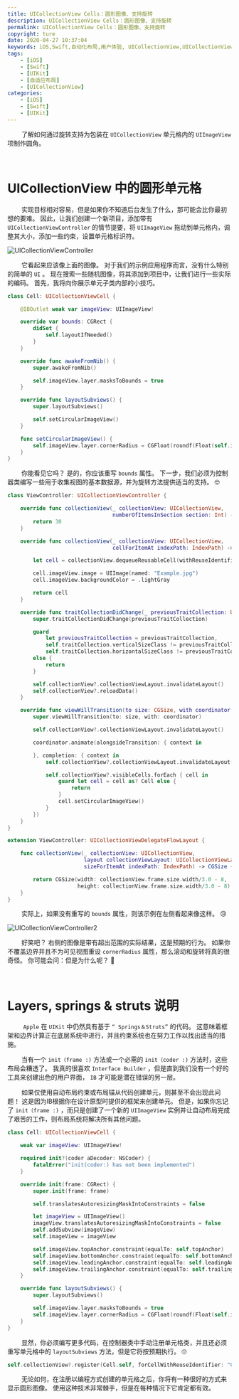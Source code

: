 ```yaml
---
title: UICollectionView Cells：圆形图像、支持旋转
description: UICollectionView Cells：圆形图像、支持旋转
permalink: UICollectionView Cells：圆形图像、支持旋转
copyright: ture
date: 2020-04-27 10:37:04
keywords: iOS,Swift,自动化布局,用户体验, UICollectionView,UICollectionViewCell,自适应
tags:
    - [iOS]
    - [Swift]
    - [UIKit]
    - [自适应布局]
    - [UICollectionView]
categories:
    - [iOS]
    - [Swift]
    - [UIKit]
---
```


&nbsp;&nbsp;&nbsp;&nbsp;&nbsp;&nbsp;&nbsp;&nbsp;了解如何通过旋转支持为包装在 ```UICollectionView``` 单元格内的 ```UIImageView``` 项制作圆角。

</br>

# **UICollectionView 中的圆形单元格**

&nbsp;&nbsp;&nbsp;&nbsp;&nbsp;&nbsp;&nbsp;&nbsp;实现目标相对容易，但是如果你不知道后台发生了什么，那可能会比你最初想的要难。 因此，让我们创建一个新项目，添加带有 ```UICollectionViewController``` 的情节提要，将 ```UIImageView``` 拖动到单元格内，调整其大小，添加一些约束，设置单元格标识符。

![UICollectionViewController](http://cdn.xuebaonline.com/uc-stp1.png "")

<!-- more -->

&nbsp;&nbsp;&nbsp;&nbsp;&nbsp;&nbsp;&nbsp;&nbsp;它看起来应该像上面的图像。 对于我们的示例应用程序而言，没有什么特别的简单的 ```UI``` 。 现在搜索一些随机图像，将其添加到项目中，让我们进行一些实际的编码。 首先，我将向你展示单元子类内部的小技巧。

``` Swift
class Cell: UICollectionViewCell {

    @IBOutlet weak var imageView: UIImageView!

    override var bounds: CGRect {
        didSet {
            self.layoutIfNeeded()
        }
    }

    override func awakeFromNib() {
        super.awakeFromNib()

        self.imageView.layer.masksToBounds = true
    }

    override func layoutSubviews() {
        super.layoutSubviews()

        self.setCircularImageView()
    }

    func setCircularImageView() {
        self.imageView.layer.cornerRadius = CGFloat(roundf(Float(self.imageView.frame.size.width / 2.0)))
    }
}
```

&nbsp;&nbsp;&nbsp;&nbsp;&nbsp;&nbsp;&nbsp;&nbsp;你能看见它吗？ 是的，你应该重写 ```bounds``` 属性。 下一步，我们必须为控制器类编写一些用于收集视图的基本数据源，并为旋转方法提供适当的支持。 🤓

``` Swift
class ViewController: UICollectionViewController {

    override func collectionView(_ collectionView: UICollectionView,
                                 numberOfItemsInSection section: Int) -> Int {
        return 30
    }

    override func collectionView(_ collectionView: UICollectionView,
                                 cellForItemAt indexPath: IndexPath) -> UICollectionViewCell {

        let cell = collectionView.dequeueReusableCell(withReuseIdentifier: "Cell", for: indexPath) as! Cell

        cell.imageView.image = UIImage(named: "Example.jpg")
        cell.imageView.backgroundColor = .lightGray

        return cell
    }

    override func traitCollectionDidChange(_ previousTraitCollection: UITraitCollection?) {
        super.traitCollectionDidChange(previousTraitCollection)

        guard
            let previousTraitCollection = previousTraitCollection,
            self.traitCollection.verticalSizeClass != previousTraitCollection.verticalSizeClass ||
            self.traitCollection.horizontalSizeClass != previousTraitCollection.horizontalSizeClass
        else {
            return
        }

        self.collectionView?.collectionViewLayout.invalidateLayout()
        self.collectionView?.reloadData()
    }

    override func viewWillTransition(to size: CGSize, with coordinator: UIViewControllerTransitionCoordinator) {
        super.viewWillTransition(to: size, with: coordinator)

        self.collectionView?.collectionViewLayout.invalidateLayout()

        coordinator.animate(alongsideTransition: { context in

        }, completion: { context in
            self.collectionView?.collectionViewLayout.invalidateLayout()

            self.collectionView?.visibleCells.forEach { cell in
                guard let cell = cell as? Cell else {
                    return
                }
                cell.setCircularImageView()
            }
        })
    }
}

extension ViewController: UICollectionViewDelegateFlowLayout {

    func collectionView(_ collectionView: UICollectionView,
                        layout collectionViewLayout: UICollectionViewLayout,
                        sizeForItemAt indexPath: IndexPath) -> CGSize {

        return CGSize(width: collectionView.frame.size.width/3.0 - 8,
                      height: collectionView.frame.size.width/3.0 - 8)
    }
}
```

&nbsp;&nbsp;&nbsp;&nbsp;&nbsp;&nbsp;&nbsp;&nbsp;实际上，如果没有重写的 ```bounds``` 属性，则该示例在左侧看起来像这样。 😢

![UICollectionViewController2](http://cdn.xuebaonline.com/uc-stp2.jpg "")

&nbsp;&nbsp;&nbsp;&nbsp;&nbsp;&nbsp;&nbsp;&nbsp;好笑吧？ 右侧的图像是带有超出范围的实际结果，这是预期的行为。 如果你不覆盖边界并且不为可见视图重设 ```cornerRadius``` 属性，那么滚动和旋转将真的很奇怪。 你可能会问：但是为什么呢？ 🤔

</br>

# **Layers, springs & struts** 说明

&nbsp;&nbsp;&nbsp;&nbsp;&nbsp;&nbsp;&nbsp;&nbsp; ```Apple``` 在 ```UIKit``` 中仍然具有基于 ```“ Springs＆Struts”``` 的代码。 这意味着框架和边界计算正在底层系统中进行，并且约束系统也在努力工作以找出适当的措施。

&nbsp;&nbsp;&nbsp;&nbsp;&nbsp;&nbsp;&nbsp;&nbsp;当有一个 ```init（frame :)``` 方法或一个必需的 ```init（coder :)``` 方法时，这些布局会糟透了。 我真的很喜欢 ```Interface Builder``` ，但是直到我们没有一个好的工具来创建出色的用户界面， ```IB``` 才可能是潜在错误的另一层。

&nbsp;&nbsp;&nbsp;&nbsp;&nbsp;&nbsp;&nbsp;&nbsp;如果仅使用自动布局约束或布局锚从代码创建单元，则甚至不会出现此问题！ 这是因为IB根据你在设计原型时提供的框架来创建单元。 但是，如果你忘记了 ```init（frame :)``` ，而只是创建了一个新的 ```UIImageView``` 实例并让自动布局完成了艰苦的工作，则布局系统将解决所有其他问题。

``` Swift
class Cell: UICollectionViewCell {

    weak var imageView: UIImageView!

    required init?(coder aDecoder: NSCoder) {
        fatalError("init(coder:) has not been implemented")
    }

    override init(frame: CGRect) {
        super.init(frame: frame)

        self.translatesAutoresizingMaskIntoConstraints = false

        let imageView = UIImageView()
        imageView.translatesAutoresizingMaskIntoConstraints = false
        self.addSubview(imageView)
        self.imageView = imageView

        self.imageView.topAnchor.constraint(equalTo: self.topAnchor)
        self.imageView.bottomAnchor.constraint(equalTo: self.bottomAnchor)
        self.imageView.leadingAnchor.constraint(equalTo: self.leadingAnchor)
        self.imageView.trailingAnchor.constraint(equalTo: self.trailingAnchor)
    }

    override func layoutSubviews() {
        super.layoutSubviews()

        self.imageView.layer.masksToBounds = true
        self.imageView.layer.cornerRadius = CGFloat(roundf(Float(self.imageView.frame.size.width/2.0)))
    }
}
```

&nbsp;&nbsp;&nbsp;&nbsp;&nbsp;&nbsp;&nbsp;&nbsp;显然，你必须编写更多代码，在控制器类中手动注册单元格类，并且还必须重写单元格中的 ```layoutSubviews``` 方法，但是它将按预期执行。 🙄

``` Swift
self.collectionView?.register(Cell.self, forCellWithReuseIdentifier: "Cell")
```

&nbsp;&nbsp;&nbsp;&nbsp;&nbsp;&nbsp;&nbsp;&nbsp;无论如何，在注册以编程方式创建的单元格之后，你将有一种很好的方式来显示圆形图像。 使用这种技术非常棘手，但是在每种情况下它肯定都有效。 


